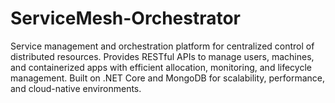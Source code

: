 # ServiceMesh-Orchestrator
Service management and orchestration platform for centralized control of distributed resources. Provides RESTful APIs to manage users, machines, and containerized apps with efficient allocation, monitoring, and lifecycle management. Built on .NET Core and MongoDB for scalability, performance, and cloud-native environments.
